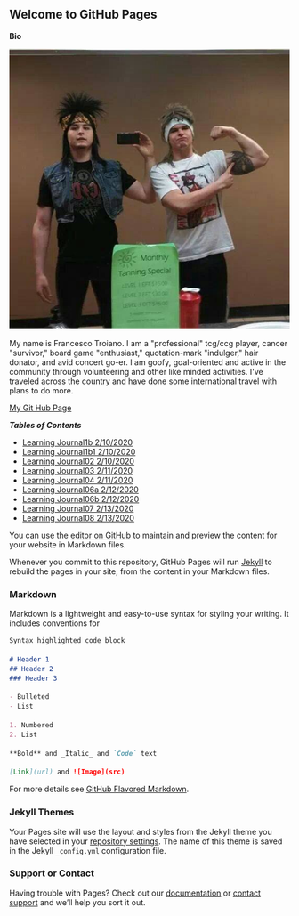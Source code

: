 ## Welcome to GitHub Pages

**Bio**


![dat me](/images/me.jpg)


My name is Francesco Troiano. I am a "professional" tcg/ccg player, cancer "survivor," board game "enthusiast," quotation-mark "indulger," hair donator, and avid concert go-er. I am goofy, goal-oriented and active in the community through volunteering and other like minded activities. I've traveled across the country and have done some international travel with plans to do more.


[My Git Hub Page](https://francescodt.github.io/learningjournal/)


__*Tables of Contents*__
  -  [Learning Journal1b  2/10/2020](/classwork/lab1b.md)
  -  [Learning Journal1b1 2/10/2020](/classwork/lab1b1.md)
  -  [Learning Journal02 2/10/2020](/classwork/linuxHelpDesk02.md)
  -  [Learning Journal03 2/11/2020](/classwork/lab03.md)
  -  [Learning Journal04 2/11/2020](/classwork/hm04.md)
  -  [Learning Journal06a 2/12/2020](/classwork/jav05a.md)
  -  [Learning Journal06b 2/12/2020](/classwork/java06b.md)
  -  [Learning Journal07 2/13/2020](/classwork/teachtherobot.md)
  -  [Learning Journal08 2/13/2020](/classwork/avatar08.md)

  
  





You can use the [editor on GitHub](https://github.com/francescodt/learningjournal/edit/master/README.md) to maintain and preview the content for your website in Markdown files.

Whenever you commit to this repository, GitHub Pages will run [Jekyll](https://jekyllrb.com/) to rebuild the pages in your site, from the content in your Markdown files.

### Markdown

Markdown is a lightweight and easy-to-use syntax for styling your writing. It includes conventions for

```markdown
Syntax highlighted code block

# Header 1
## Header 2
### Header 3

- Bulleted
- List

1. Numbered
2. List

**Bold** and _Italic_ and `Code` text

[Link](url) and ![Image](src)
```

For more details see [GitHub Flavored Markdown](https://guides.github.com/features/mastering-markdown/).

### Jekyll Themes

Your Pages site will use the layout and styles from the Jekyll theme you have selected in your [repository settings](https://github.com/francescodt/learningjournal/settings). The name of this theme is saved in the Jekyll `_config.yml` configuration file.

### Support or Contact

Having trouble with Pages? Check out our [documentation](https://help.github.com/categories/github-pages-basics/) or [contact support](https://github.com/contact) and we’ll help you sort it out.
